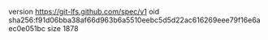 version https://git-lfs.github.com/spec/v1
oid sha256:f91d06bba38af66d963b6a5510eebc5d5d22ac616269eee79f16e6aec0e051bc
size 1878
